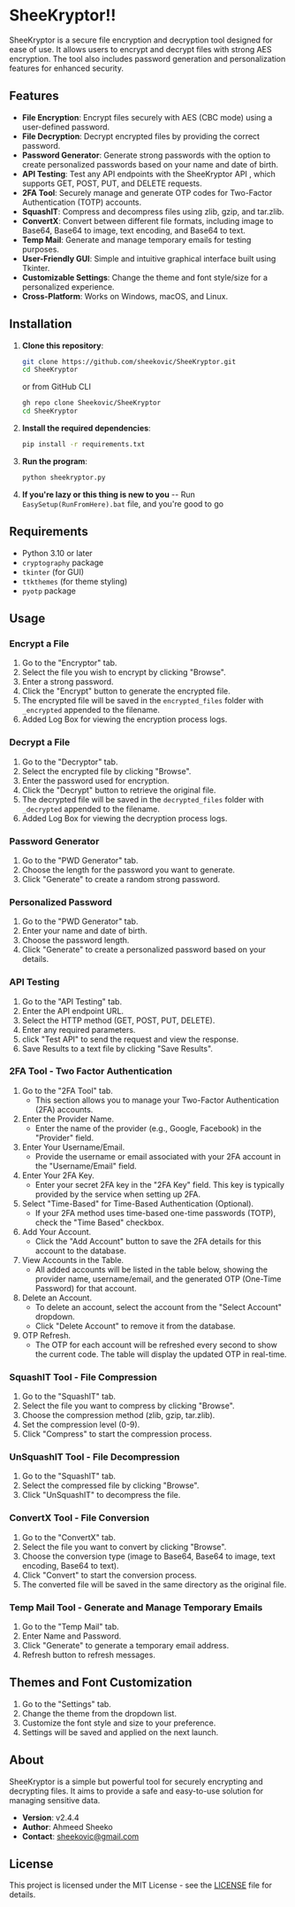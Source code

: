 # SheeKryptor!!

SheeKryptor is a secure file encryption and decryption tool designed for ease of use. It allows users to encrypt and decrypt files with strong AES encryption. The tool also includes password generation and personalization features for enhanced security.

## Features

- **File Encryption**: Encrypt files securely with AES (CBC mode) using a user-defined password.
- **File Decryption**: Decrypt encrypted files by providing the correct password.
- **Password Generator**: Generate strong passwords with the option to create personalized passwords based on your name and date of birth.
- **API Testing**: Test any API endpoints with the SheeKryptor API , which supports GET, POST, PUT, and DELETE requests.
- **2FA Tool**: Securely manage and generate OTP codes for Two-Factor Authentication (TOTP) accounts.
- **SquashIT**: Compress and decompress files using zlib, gzip, and tar.zlib.
- **ConvertX**: Convert between different file formats, including image to Base64, Base64 to image, text encoding, and Base64 to text.
- **Temp Mail**: Generate and manage temporary emails for testing purposes.
- **User-Friendly GUI**: Simple and intuitive graphical interface built using Tkinter.
- **Customizable Settings**: Change the theme and font style/size for a personalized experience.
- **Cross-Platform**: Works on Windows, macOS, and Linux.

## Installation

1. **Clone this repository**:
   ```bash
   git clone https://github.com/sheekovic/SheeKryptor.git
   cd SheeKryptor
   ```
   or from GitHub CLI
   ```bash
   gh repo clone Sheekovic/SheeKryptor
   cd SheeKryptor
   ```

2. **Install the required dependencies**:
   ```bash
   pip install -r requirements.txt
   ```

3. **Run the program**:
   ```bash
   python sheekryptor.py
   ```

4. **If you're lazy or this thing is new to you**
-- Run `EasySetup(RunFromHere).bat` file, and you're good to go


## Requirements

- Python 3.10 or later
- `cryptography` package
- `tkinter` (for GUI)
- `ttkthemes` (for theme styling)
- `pyotp` package

## Usage

### Encrypt a File
1. Go to the "Encryptor" tab.
2. Select the file you wish to encrypt by clicking "Browse".
3. Enter a strong password.
4. Click the "Encrypt" button to generate the encrypted file.
5. The encrypted file will be saved in the `encrypted_files` folder with `_encrypted` appended to the filename.
6. Added Log Box for viewing the encryption process logs.

### Decrypt a File
1. Go to the "Decryptor" tab.
2. Select the encrypted file by clicking "Browse".
3. Enter the password used for encryption.
4. Click the "Decrypt" button to retrieve the original file.
5. The decrypted file will be saved in the `decrypted_files` folder with `_decrypted` appended to the filename.
6. Added Log Box for viewing the decryption process logs.

### Password Generator
1. Go to the "PWD Generator" tab.
2. Choose the length for the password you want to generate.
3. Click "Generate" to create a random strong password.

### Personalized Password
1. Go to the "PWD Generator" tab.
2. Enter your name and date of birth.
3. Choose the password length.
4. Click "Generate" to create a personalized password based on your details.

### API Testing
1. Go to the "API Testing" tab.
2. Enter the API endpoint URL.
3. Select the HTTP method (GET, POST, PUT, DELETE).
4. Enter any required parameters.
5. click "Test API" to send the request and view the response.
6. Save Results to a text file by clicking "Save Results".

### 2FA Tool - Two Factor Authentication
1. Go to the "2FA Tool" tab.
   - This section allows you to manage your Two-Factor Authentication (2FA) accounts.
2. Enter the Provider Name.
   - Enter the name of the provider (e.g., Google, Facebook) in the "Provider" field.
3. Enter Your Username/Email.
   - Provide the username or email associated with your 2FA account in the "Username/Email" field.
4. Enter Your 2FA Key.
   - Enter your secret 2FA key in the "2FA Key" field. This key is typically provided by the service when setting up 2FA.
5. Select "Time-Based" for Time-Based Authentication (Optional).
   - If your 2FA method uses time-based one-time passwords (TOTP), check the "Time Based" checkbox.
6. Add Your Account.
   - Click the "Add Account" button to save the 2FA details for this account to the database.
7. View Accounts in the Table.
   - All added accounts will be listed in the table below, showing the provider name, username/email, and the generated OTP (One-Time Password) for that account.
8. Delete an Account.
   - To delete an account, select the account from the "Select Account" dropdown.
   - Click "Delete Account" to remove it from the database.
9. OTP Refresh.
   - The OTP for each account will be refreshed every second to show the current code. The table will display the updated OTP in real-time.

### SquashIT Tool - File Compression
1. Go to the "SquashIT" tab.
2. Select the file you want to compress by clicking "Browse".
3. Choose the compression method (zlib, gzip, tar.zlib).
4. Set the compression level (0-9).
5. Click "Compress" to start the compression process.

### UnSquashIT Tool - File Decompression
1. Go to the "SquashIT" tab.
2. Select the compressed file by clicking "Browse".
3. Click "UnSquashIT" to decompress the file.

### ConvertX Tool - File Conversion
1. Go to the "ConvertX" tab.
2. Select the file you want to convert by clicking "Browse".
3. Choose the conversion type (image to Base64, Base64 to image, text encoding, Base64 to text).
4. Click "Convert" to start the conversion process.
5. The converted file will be saved in the same directory as the original file.

### Temp Mail Tool - Generate and Manage Temporary Emails
1. Go to the "Temp Mail" tab.
2. Enter Name and Password.
3. Click "Generate" to generate a temporary email address.
4. Refresh button to refresh messages.

## Themes and Font Customization
1. Go to the "Settings" tab.
2. Change the theme from the dropdown list.
3. Customize the font style and size to your preference.
4. Settings will be saved and applied on the next launch.

## About

SheeKryptor is a simple but powerful tool for securely encrypting and decrypting files. It aims to provide a safe and easy-to-use solution for managing sensitive data.

- **Version**: v2.4.4
- **Author**: Ahmeed Sheeko
- **Contact**: sheekovic@gmail.com

## License

This project is licensed under the MIT License - see the [LICENSE](LICENSE) file for details.